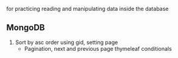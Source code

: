 for practicing reading and manipulating data inside the database

MongoDB
----------------------------------------------------------------------
1. Sort by asc order using gid, setting page
    - Pagination, next and previous page thymeleaf conditionals

